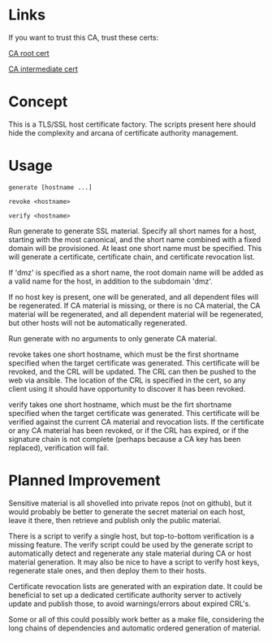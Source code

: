 # Links

If you want to trust this CA, trust these certs:

<a href='https://raw.githubusercontent.com/abugher/certificate_authority/master/ca/root/cert.cer'>CA root cert</a>

<a href='https://raw.githubusercontent.com/abugher/certificate_authority/master/ca/intermediate/cert.cer'>CA intermediate cert</a>

# Concept

This is a TLS/SSL host certificate factory.  The scripts present here should hide the complexity and arcana of certificate authority management.

# Usage

  `generate [hostname ...]`

  `revoke <hostname>`

  `verify <hostname>`

Run generate to generate SSL material.  Specify all short names for a host, starting with the most canonical, and the short name combined with a fixed domain will be provisioned.  At least one short name must be specified.  This will generate a certificate, certificate chain, and certificate revocation list.

If 'dmz' is specified as a short name, the root domain name will be added as a valid name for the host, in addition to the subdomain 'dmz'.

If no host key is present, one will be generated, and all dependent files will be regenerated.  If CA material is missing, or there is no CA material, the CA material will be regenerated, and all dependent material will be regenerated, but other hosts will not be automatically regenerated.

Run generate with no arguments to only generate CA material.

revoke takes one short hostname, which must be the first shortname specified when the target certificate was generated.  This certificate will be revoked, and the CRL will be updated.  The CRL can then be pushed to the web via ansible.  The location of the CRL is specified in the cert, so any client using it should have opportunity to discover it has been revoked.

verify takes one short hostname, which must be the firt shortname specified when the target certificate was generated.  This certificate will be verified against the current CA material and revocation lists.  If the certificate or any CA material has been revoked, or if the CRL has expired, or if the signature chain is not complete (perhaps because a CA key has been replaced), verification will fail.

# Planned Improvement

Sensitive material is all shovelled into private repos (not on github), but it would probably be better to generate the secret material on each host, leave it there, then retrieve and publish only the public material.

There is a script to verify a single host, but top-to-bottom verification is a missing feature.  The verify script could be used by the generate script to automatically detect and regenerate any stale material during CA or host material generation.  It may also be nice to have a script to verify host keys, regenerate stale ones, and then deploy them to their hosts.

Certificate revocation lists are generated with an expiration date.  It could be beneficial to set up a dedicated certificate authority server to actively update and publish those, to avoid warnings/errors about expired CRL's.

Some or all of this could possibly work better as a make file, considering the long chains of dependencies and automatic ordered generation of material.
